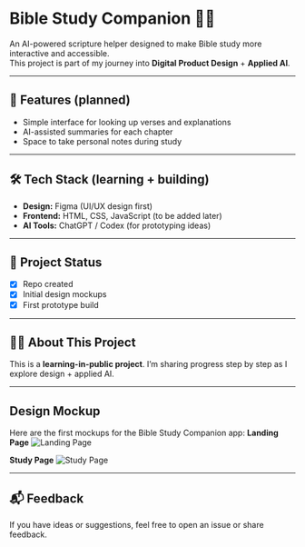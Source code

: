 # Bible Study Companion 📖✨

An AI-powered scripture helper designed to make Bible study more interactive and accessible.  
This project is part of my journey into **Digital Product Design** + **Applied AI**.  

---

## 🚀 Features (planned)
- Simple interface for looking up verses and explanations  
- AI-assisted summaries for each chapter  
- Space to take personal notes during study  

---

## 🛠️ Tech Stack (learning + building)
- **Design:** Figma (UI/UX design first)  
- **Frontend:** HTML, CSS, JavaScript (to be added later)  
- **AI Tools:** ChatGPT / Codex (for prototyping ideas)  

---

## 📂 Project Status
- [x] Repo created  
- [X] Initial design mockups  
- [X] First prototype build  

---

## 🙋🏽 About This Project
This is a **learning-in-public project**. I’m sharing progress step by step as I explore design + applied AI.  

---
## Design Mockup
Here are the first mockups for the Bible Study Companion app:
**Landing Page**
![Landing Page](designs/Bible-Study-Companion-Mockup.png)

**Study Page**
![Study Page](designs/Landing-Page.png)

---
## 📬 Feedback
If you have ideas or suggestions, feel free to open an issue or share feedback.  
